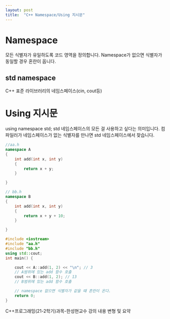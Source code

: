 ```yaml
---
layout: post
title:  "C++ Namespace/Using 지시문"
---
```


# Namespace

모든 식별자가 유일하도록 코드 영역을 정의합니다.
Namespace가 없으면 식별자가 동일할 경우 혼란이 옵니다. 

## std namespace
C++ 표준 라이브러리의 네임스페이스(cin, cout등)

# Using 지시문

using namespace std;
std 네임스페이스의 모든 걸 사용하고 싶다는 의미입니다.
컴파일러가 네임스페이스가 없는 식별자를 만나면 std 네임스페이스에서 찾습니다.

```c++
//aa.h
namespace A
{
	int add(int x, int y) 
	{
		return x + y;
	}

}
```


```c++
// bb.h
namespace B
{
	int add(int x, int y)
	{
		return x + y + 10;
	}

}
```


```c++
#include <iostream>
#include "aa.h"
#include "bb.h"
using std::cout;
int main() {

	cout << A::add(1, 2) << "\n"; // 3
	// A범위에 있는 add 함수 호출
	cout << B::add(1, 2); // 13
	// B범위에 있는 add 함수 호출

	// namespace 없으면 식별자가 같을 떄 혼란이 온다.
	return 0;
}
```

C++프로그래밍(21-2학기)과목-한성현교수 강의 내용 변형 및 요약


